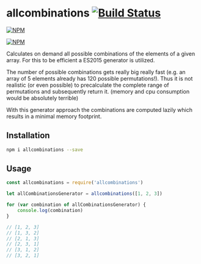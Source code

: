 # allcombinations [![Build Status](https://travis-ci.org/seriousManual/allcombinations.png)](https://travis-ci.org/seriousManual/allcombinations)

[![NPM](https://nodei.co/npm/allcombinations.png)](https://nodei.co/npm/allcombinations/)

[![NPM](https://nodei.co/npm-dl/allcombinations.png?months=12)](https://nodei.co/npm/allcombinations/)

Calculates on demand all possible combinations of the elements of a given array.
For this to be efficient a ES2015 generator is utilized.

The number of possible combinations gets really big really fast (e.g. an array of 5 elements already has 120 possible permutations!).
Thus it is not realistic (or even possible) to precalculate the complete range of permutations and subsequently return it. (memory and cpu consumption would be absolutely terrible)

With this generator approach the combinations are computed lazily which results in a minimal memory footprint.  

## Installation
````bash
npm i allcombinations --save
````

## Usage
````javascript
const allcombinations = require('allcombinations')

let allCombinationsGenerator = allcombinations([1, 2, 3])

for (var combination of allCombinationsGenerator) {
    console.log(combination)
}

// [1, 2, 3]
// [1, 3, 2]
// [2, 1, 3]
// [2, 3, 1]
// [3, 1, 2]
// [3, 2, 1]
````
